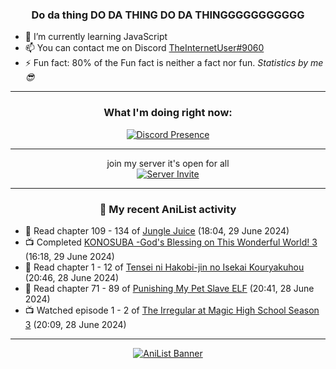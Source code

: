 <div align="center">

### Do da thing DO DA THING DO DA THINGGGGGGGGGGG
</div>

- 🌱 I’m currently learning JavaScript
- 📫 You can contact me on Discord [TheInternetUser#9060](https://discord.com/users/534117072796385300)
- ⚡ Fun fact: 80% of the Fun fact is neither a fact nor fun. _Statistics by me 😎_
<hr>

<div align="center">

### What I'm doing right now:
[![Discord Presence](https://lanyard.cnrad.dev/api/534117072796385300)](https://discord.com/users/534117072796385300)
<hr>

join my server it's open for all <br>
[![Server Invite](https://invidget.switchblade.xyz/bfYgVHxrSs)](https://discord.gg/bfYgVHxrSs)

<hr>
  
### 🌸 My recent AniList activity

</div>

<!-- ANILIST_ACTIVITY:start -->

-   📖 Read chapter 109 - 134 of [Jungle Juice](https://anilist.co/manga/128882) (18:04, 29 June 2024)
-   📺 Completed [KONOSUBA -God's Blessing on This Wonderful World! 3](https://anilist.co/anime/136804) (16:18, 29 June 2024)
-   📖 Read chapter 1 - 12 of [Tensei ni Hakobi-jin no Isekai Kouryakuhou](https://anilist.co/manga/167472) (20:46, 28 June 2024)
-   📖 Read chapter 71 - 89 of [Punishing My Pet Slave ELF](https://anilist.co/manga/143102) (20:41, 28 June 2024)
-   📺 Watched episode 1 - 2 of [The Irregular at Magic High School Season 3](https://anilist.co/anime/143271) (20:09, 28 June 2024)

<!-- ANILIST_ACTIVITY:end -->
<hr>

<div align="center">

[![AniList Banner](https://img.anili.st/User/929966)](https://anilist.co/user/TheInternetUser)

<!-- ![Profile views](https://gpvc.arturio.dev/TheInternetUse7) Since 2023-01-09 -->
<br>


</div>
